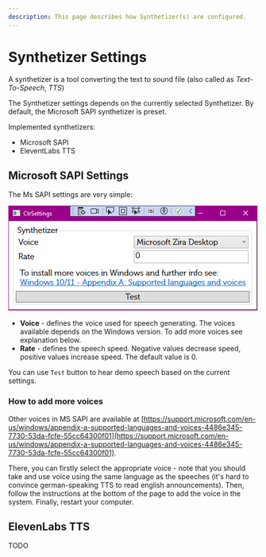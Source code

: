 ```yaml
---
description: This page describes how Synthetizer(s) are configured.
---
```


# Synthetizer Settings

A synthetizer is a tool converting the text to sound file (also called as _Text-To-Speech_, _TTS_)

The Synthetizer settings depends on the currently selected Synthetizer. By default, the Microsoft SAPI synthetizer is preset.

Implemented synthetizers:
* Microsoft SAPI
* EleventLabs TTS

## Microsoft SAPI Settings

The Ms SAPI settings are very simple:

![](../copilot-speeches/imgs/settings.png)

* **Voice** - defines the voice used for speech generating. The voices available depends on the Windows version. To add more voices see explanation below.
* **Rate** - defines the speech speed. Negative values decrease speed, positive values increase speed. The default value is 0.

You can use `Test` button to hear demo speech based on the current settings.

### How to add more voices

Other voices in MS SAPI are available at [https://support.microsoft.com/en-us/windows/appendix-a-supported-languages-and-voices-4486e345-7730-53da-fcfe-55cc64300f01](https://support.microsoft.com/en-us/windows/appendix-a-supported-languages-and-voices-4486e345-7730-53da-fcfe-55cc64300f01). 

There, you can firstly select the appropriate voice - note that you should take and use voice using the same language as the speeches (it's hard to convince german-speaking TTS to read english announcements). Then, follow the instructions at the bottom of the page to add the voice in the system. Finally, restart your computer.

## ElevenLabs TTS

TODO


